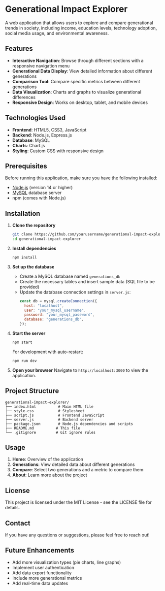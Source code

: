 # Generational Impact Explorer

A web application that allows users to explore and compare generational trends in society, including income, education levels, technology adoption, social media usage, and environmental awareness.

## Features

- **Interactive Navigation**: Browse through different sections with a responsive navigation menu
- **Generational Data Display**: View detailed information about different generations
- **Comparison Tool**: Compare specific metrics between different generations
- **Data Visualization**: Charts and graphs to visualize generational differences
- **Responsive Design**: Works on desktop, tablet, and mobile devices

## Technologies Used

- **Frontend**: HTML5, CSS3, JavaScript
- **Backend**: Node.js, Express.js
- **Database**: MySQL
- **Charts**: Chart.js
- **Styling**: Custom CSS with responsive design

## Prerequisites

Before running this application, make sure you have the following installed:

- [Node.js](https://nodejs.org/) (version 14 or higher)
- [MySQL](https://www.mysql.com/) database server
- npm (comes with Node.js)

## Installation

1. **Clone the repository**
   ```bash
   git clone https://github.com/yourusername/generational-impact-explorer.git
   cd generational-impact-explorer
   ```

2. **Install dependencies**
   ```bash
   npm install
   ```

3. **Set up the database**
   - Create a MySQL database named `generations_db`
   - Create the necessary tables and insert sample data (SQL file to be provided)
   - Update the database connection settings in `server.js`:
     ```javascript
     const db = mysql.createConnection({
       host: "localhost",
       user: "your_mysql_username",
       password: "your_mysql_password",
       database: "generations_db",
     });
     ```

4. **Start the server**
   ```bash
   npm start
   ```
   
   For development with auto-restart:
   ```bash
   npm run dev
   ```

5. **Open your browser**
   Navigate to `http://localhost:3000` to view the application.

## Project Structure

```
generational-impact-explorer/
├── index.html          # Main HTML file
├── style.css           # Stylesheet
├── script.js           # Frontend JavaScript
├── server.js           # Backend server
├── package.json        # Node.js dependencies and scripts
├── README.md          # This file
└── .gitignore         # Git ignore rules
```

## Usage

1. **Home**: Overview of the application
2. **Generations**: View detailed data about different generations
3. **Compare**: Select two generations and a metric to compare them
4. **About**: Learn more about the project





## License

This project is licensed under the MIT License - see the LICENSE file for details.

## Contact

If you have any questions or suggestions, please feel free to reach out!

## Future Enhancements

- Add more visualization types (pie charts, line graphs)
- Implement user authentication
- Add data export functionality
- Include more generational metrics
- Add real-time data updates

